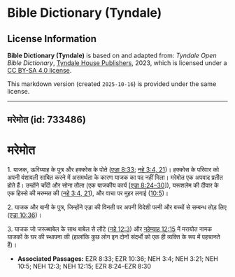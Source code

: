 # Bible Dictionary (Tyndale)

## License Information

**Bible Dictionary (Tyndale)** is based on and adapted from: _Tyndale Open Bible Dictionary_, [Tyndale House Publishers](https://tyndaleopenresources.com/), 2023, which is licensed under a [CC BY-SA 4.0 license](https://creativecommons.org/licenses/by-sa/4.0/legalcode.en).

This markdown version (created `2025-10-16`) is provided under the same license.



--------------------------------

## मरेमोत (id: 733486)

मरेमोत
======

1\. याजक, ऊरिय्याह के पुत्र और हक्कोस के पोते ([एज्रा 8:33](https://ref.ly/Ezra8:33); [नहे 3:4, 21](https://ref.ly/Neh3:4,Neh3:21))। हक्कोस के परिवार को अपनी वंशावली साबित करने में असमर्थता के कारण याजक का पद नहीं मिला। मरेमोत एक अपवाद प्रतीत होते हैं। उन्होंने चाँदी और सोना तौला (एक याजकीय कार्य \[[एज्रा 8:24–30](https://ref.ly/Ezra8:24-Ezra8:30)]), यरूशलेम की दीवार के एक हिस्से की मरम्मत की ([नहे 3:4, 21](https://ref.ly/Neh3:4,Neh3:21)), और वाचा पर मुहर लगाई ([10:5](https://ref.ly/Neh10:5))।

2\. याजक और बानी के पुत्र, जिन्होंने एज्रा की विनती पर अपनी विदेशी पत्नी और बच्चों से सम्बन्ध तोड़ लिए ([एज्रा 10:36](https://ref.ly/Ezra10:36))।

3\. याजक जो जरूब्बाबेल के साथ बाबेल से लौटे ([नहे 12:3](https://ref.ly/Neh12:3)) और [नहेम्याह 12:15](https://ref.ly/Neh12:15) में मरायोत नामक याजकों के घर की स्थापना की (हालांकि कुछ लोग इन दोनों संदर्भों को एक ही व्यक्ति के रूप में पहचानते हैं)।

* **Associated Passages:** EZR 8:33; EZR 10:36; NEH 3:4; NEH 3:21; NEH 10:5; NEH 12:3; NEH 12:15; EZR 8:24–EZR 8:30

